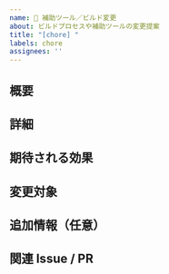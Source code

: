 ```yaml
---
name: 🔧 補助ツール／ビルド変更
about: ビルドプロセスや補助ツールの変更提案
title: "[chore] "
labels: chore
assignees: ''
---
```


## 概要
<!-- どのようなツールやビルド変更を行いたいのかを簡潔に記載してください -->

## 詳細
<!-- 変更内容や背景などを詳しく記載します -->

## 期待される効果
<!-- この変更によって得られる効果 -->

## 変更対象
<!-- 変更対象のツールやプロセス -->

## 追加情報（任意）
<!-- 参考資料など -->

## 関連 Issue / PR
<!-- Closes #123 のように番号を記載 --> 